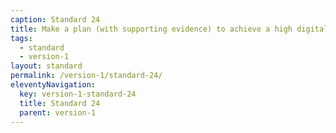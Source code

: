 ```yaml
---
caption: Standard 24
title: Make a plan (with supporting evidence) to achieve a high digital take-up and assisted digital support for users who really need it. Report performance data on the Performance Platform.
tags:
  - standard
  - version-1
layout: standard
permalink: /version-1/standard-24/
eleventyNavigation:
  key: version-1-standard-24
  title: Standard 24
  parent: version-1
---
```

